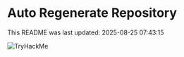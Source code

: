 # Auto Regenerate Repository

This README was last updated: 2025-08-25 07:43:15

 ![TryHackMe](https://tryhackme.com/badge/533634)